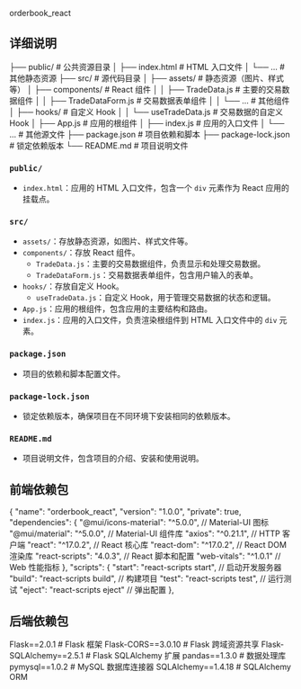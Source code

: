 orderbook_react 


## 详细说明
├── public/ # 公共资源目录
│ ├── index.html # HTML 入口文件
│ └── ... # 其他静态资源
├── src/ # 源代码目录
│ ├── assets/ # 静态资源（图片、样式等）
│ ├── components/ # React 组件
│ │ ├── TradeData.js # 主要的交易数据组件
│ │ ├── TradeDataForm.js # 交易数据表单组件
│ │ └── ... # 其他组件
│ ├── hooks/ # 自定义 Hook
│ │ └── useTradeData.js # 交易数据的自定义 Hook
│ ├── App.js # 应用的根组件
│ ├── index.js # 应用的入口文件
│ └── ... # 其他源文件
├── package.json # 项目依赖和脚本
├── package-lock.json # 锁定依赖版本
└── README.md # 项目说明文件

### `public/`
- `index.html`：应用的 HTML 入口文件，包含一个 `div` 元素作为 React 应用的挂载点。

### `src/`
- `assets/`：存放静态资源，如图片、样式文件等。
- `components/`：存放 React 组件。
  - `TradeData.js`：主要的交易数据组件，负责显示和处理交易数据。
  - `TradeDataForm.js`：交易数据表单组件，包含用户输入的表单。
- `hooks/`：存放自定义 Hook。
  - `useTradeData.js`：自定义 Hook，用于管理交易数据的状态和逻辑。
- `App.js`：应用的根组件，包含应用的主要结构和路由。
- `index.js`：应用的入口文件，负责渲染根组件到 HTML 入口文件中的 `div` 元素。

### `package.json`
- 项目的依赖和脚本配置文件。

### `package-lock.json`
- 锁定依赖版本，确保项目在不同环境下安装相同的依赖版本。

### `README.md`
- 项目说明文件，包含项目的介绍、安装和使用说明。

## 前端依赖包
{
  "name": "orderbook_react",
  "version": "1.0.0",
  "private": true,
  "dependencies": {
    "@mui/icons-material": "^5.0.0",          // Material-UI 图标
    "@mui/material": "^5.0.0",                // Material-UI 组件库
    "axios": "^0.21.1",                       // HTTP 客户端
    "react": "^17.0.2",                       // React 核心库
    "react-dom": "^17.0.2",                   // React DOM 渲染库
    "react-scripts": "4.0.3",                 // React 脚本和配置
    "web-vitals": "^1.0.1"                    // Web 性能指标
  },
  "scripts": {
    "start": "react-scripts start",           // 启动开发服务器
    "build": "react-scripts build",           // 构建项目
    "test": "react-scripts test",             // 运行测试
    "eject": "react-scripts eject"            // 弹出配置
  },

## 后端依赖包
Flask==2.0.1                      # Flask 框架
Flask-CORS==3.0.10                # Flask 跨域资源共享
Flask-SQLAlchemy==2.5.1           # Flask SQLAlchemy 扩展
pandas==1.3.0                     # 数据处理库
pymysql==1.0.2                    # MySQL 数据库连接器
SQLAlchemy==1.4.18                # SQLAlchemy ORM


